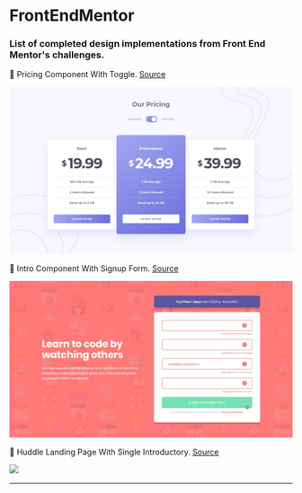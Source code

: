 # FrontEndMentor

### List of completed design implementations from Front End Mentor's challenges.  

🔗 Pricing Component With Toggle. [Source](https://github.com/KenAustria/PricingComponentWithToggle)

<img src='images/pricing-component-with-toggle.png'>  

🔗 Intro Component With Signup Form. [Source](https://github.com/KenAustria/IntroComponentWithSignupForm)

<img src='images/intro-component-with-signup-form.png'>  

🔗 Huddle Landing Page With Single Introductory. [Source](https://github.com/KenAustria/HuddleLandingPageWithSingleIntroductory)

<img src='images/huddle-landing-page-with-single-introductory.png'>  

---